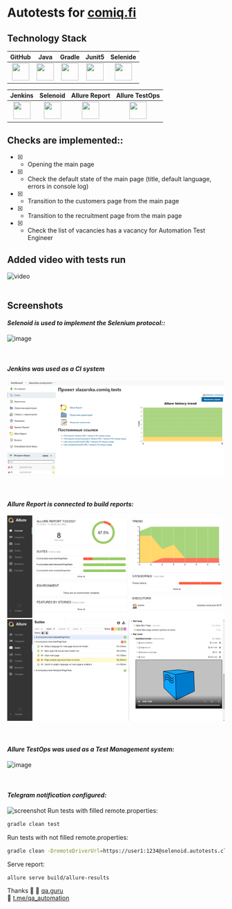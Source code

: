 # Autotests for [comiq.fi](https://comiq.fi/)
## Technology Stack
| GitHub | Java | Gradle | Junit5 | Selenide |
|:----:|:----:|:------:|:------:|:--------:|
| <img src="img/GitHub.svg" width="40" height="40"> | <img src="img/Java.svg" width="40" height="40"> | <img src="img/Gradle.svg" width="40" height="40"> | <img src="img/JUnit5.svg" width="40" height="40"> | <img src="img/Selenide.svg" width="40" height="40"> |

| Jenkins | Selenoid | Allure Report | Allure TestOps | 
|:--------:|:-------------:|:---------:|:-------:|
| <img src="img/Jenkins.svg" width="40" height="40"> | <img src="img/Selenoid.svg" width="40" height="40"> | <img src="img/Allure_Report.svg" width="40" height="40"> | <img src="img/Allure_EE.svg" width="40" height="40"> 

## Checks are implemented::

- [X] - Opening the main page
- [X] - Check the default state of the main page (title, default language, errors in console log)
- [X] - Transition to the customers page from the main page
- [X] - Transition to the recruitment page from the main page
- [X] - Check the list of vacancies has a vacancy for Automation Test Engineer

## Added video with tests run 
![video](https://github.com/slazarska/comiq-tests/blob/master/src/test/resources/video/checkAQAtest.gif)
<br><br>
## Screenshots
#### *Selenoid is used to implement the Selenium protocol::*
![image]()
<br />
<br />
<br />
#### *Jenkins was used as a CI system*
![image](https://github.com/slazarska/comiq-tests/blob/master/src/test/resources/img/jenkins.png)
<br />
<br />
<br />
#### *Allure Report is connected to build reports:*
![image](https://github.com/slazarska/comiq-tests/blob/master/src/test/resources/img/allure00.png)
![image](https://github.com/slazarska/comiq-tests/blob/master/src/test/resources/img/allure01.png)
<br />
<br />
<br />
#### *Allure TestOps was used as a Test Management system:*
![image]()
<br />
<br />
<br />
#### *Telegram notification configured:*
![screenshot]()
Run tests with filled remote.properties:
```bash
gradle clean test
```

Run tests with not filled remote.properties:
```bash
gradle clean -DremoteDriverUrl=https://user1:1234@selenoid.autotests.cloud/wd/hub/ -DvideoStorage=https://selenoid.autotests.cloud/video/ -Dthreads=1 test
```

Serve report:
```bash
allure serve build/allure-results
```

Thanks :pray:
:purple_heart: <a target="_blank" href="https://qa.guru">qa.guru</a><br/>
:purple_heart: <a target="_blank" href="https://t.me/qa_automation">t.me/qa_automation</a>


